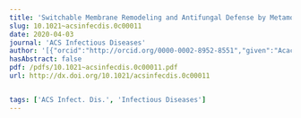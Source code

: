 ```yaml
---
title: 'Switchable Membrane Remodeling and Antifungal Defense by Metamorphic Chemokine XCL1'
slug: 10.1021~acsinfecdis.0c00011
date: 2020-04-03
journal: 'ACS Infectious Diseases'
author: '[{"orcid":"http://orcid.org/0000-0002-8952-8551","given":"Acacia F.","family":"Dishman","isGerard":false,"isMember":false,"isFirst":false,"isCorresponding":false},{"orcid":"http://orcid.org/0000-0003-1613-9501","given":"Michelle W.","family":"Lee","isGerard":false,"isMember":true,"isFirst":false,"isCorresponding":false},{"orcid":"http://orcid.org/0000-0003-2129-0775","given":"Jaime","family":"de Anda","isGerard":false,"isMember":true,"isFirst":false,"isCorresponding":false},{"orcid":"http://orcid.org/0000-0001-5144-2552","given":"Ernest Y.","family":"Lee","isGerard":false,"isMember":true,"isFirst":false,"isCorresponding":false},{"given":"Jie","family":"He","isGerard":false,"isMember":false,"isFirst":false,"isCorresponding":false},{"given":"Anna R.","family":"Huppler","isGerard":false,"isMember":false,"isFirst":false,"isCorresponding":false},{"given":"Gerard C. L.","family":"Wong","isGerard":true,"isMember":true,"isFirst":false,"isCorresponding":false},{"orcid":"http://orcid.org/0000-0002-6681-5179","given":"Brian F.","family":"Volkman","isGerard":false,"isMember":false,"isFirst":false,"isCorresponding":false}]'
hasAbstract: false
pdf: /pdfs/10.1021~acsinfecdis.0c00011.pdf
url: http://dx.doi.org/10.1021/acsinfecdis.0c00011


tags: ['ACS Infect. Dis.', 'Infectious Diseases']
---
```

<!--truncate-->
